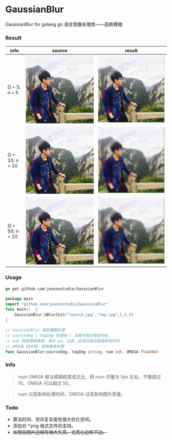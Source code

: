 # GaussianBlur
GaussianBlur for golang go 语言图像处理库——高斯模糊

### Result

info | source | result |
---|---|---
Ω = 5; n = 5 | ![](./img/source.jpg) | ![](./img/o5n5.jpg)
Ω = 10; n = 10 | ![](./img/source.jpg) | ![](./img/o10n10.jpg)
Ω = 50; n = 10 | ![](./img/source.jpg) | ![](./img/o50n10.jpg)

### Usage

```go
go get github.com/jeasonstudio/GaussianBlur
```

```go
package main
import "github.com/jeasonstudio/GaussianBlur"
func main()  {
    GaussianBlur.GBlurInit("source.jpg","tag.jpg",5,5.0)
}
```

```go
// GaussianBlur 高斯模糊处理
// sourceImg \ tagImg 处理前 \ 后图片相对路径地址
// num 高斯模糊像素，单位 px，注意，此项过高将直接影响时间
// OMIGA 欧米伽，周围像素权重
func GaussianBlur(sourceImg, tagImg string, num int, OMIGA float64)
```

### Info

> num OMIGA 都与模糊程度成正比，但 num 尽量为 5px 左右，不要超过 10。OMIGA 可以超过 50。

> num 过高影响处理时间，OMIGA 过高影响图片质量。

### Todo

 - 算法时间、空间复杂度有很大优化空间。
 - 添加对 *.png 格式文件的支持。
 - ~~处理后图片边缘有很大失真，尤其右边和下边。~~